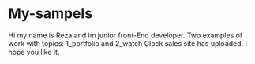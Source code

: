 # My-sampels
Hi my name is Reza and im junior front-End developer.
Two examples of work with topics:
1_portfolio and 2_watch Clock sales site has uploaded.
I hope you like it.
